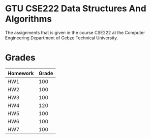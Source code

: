 # GTU CSE222 Data Structures And Algorithms
The assignments that is given in the course CSE222 at the Computer Engineering Department of Gebze Technical University.

# Grades
| Homework | Grade |
| -------- | -------- |
| HW1 | 100 |
| HW2 | 100 |
| HW3 | 100 |
| HW4 | 120 |
| HW5 | 100 |
| HW6 | 100 |
| HW7 | 100 |

